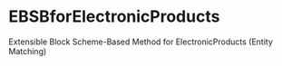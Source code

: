 # EBSBforElectronicProducts
Extensible Block Scheme-Based Method for ElectronicProducts (Entity Matching)

